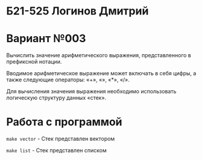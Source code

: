# Б21-525 Логинов Дмитрий
# Вариант №003
Вычислить значение арифметического выражения, представленного в префиксной нотации.

Вводимое арифметическое выражение может включать в себя цифры, а также следующие операторы: «+», «­», «*», «/».

Для вычисления значения выражения необходимо использовать логическую структуру данных «стек».

# Работа с программой
<code>make vector</code> - Стек представлен вектором 

<code>make list</code> - Стек представлен списком
